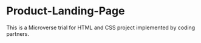 # Product-Landing-Page
This is a Microverse trial for HTML and CSS project implemented by coding partners.

